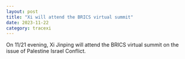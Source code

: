 ```yaml
---
layout: post
title: "Xi will attend the BRICS virtual summit"
date: 2023-11-22
category: tracexi
---
```


On 11/21 evening, Xi Jinping will attend the BRICS virtual summit on the issue of Palestine Israel Conflict.

